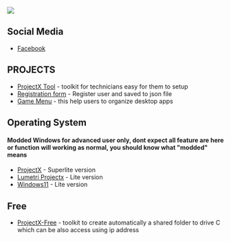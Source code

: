 ![](https://komarev.com/ghpvc/?username=unrealisticfaces)

## Social Media

- [ Facebook ](https://wwww.facebook.com/kthdavidx)
  
## PROJECTS

- [ProjectX Tool](https://www.buymeacoffee.com/unrealisticfaces/diskless-tools) - toolkit for technicians easy for them to setup 
- [Registration form](https://github.com/unrealisticfacess/GYM) - Register user and saved to json file
- [Game Menu](https://www.facebook.com/kthdavidx/posts/pfbid02RsvfnYiSidJTzND2rdmYJbAVrDBFPN5TqMzJXLwLznpptRVzpH3A5MFDHWCX5K4bl) - this help users to organize desktop apps
  
## Operating System

#### Modded Windows for advanced user only, dont expect all feature are here or function will working as normal, you should know what "modded" means

- [ProjectX](https://www.mediafire.com/file/8ovyviaasfhupoz/LUMETRI_PROJECT.rar/file) -  Superlite version
- [Lumetri Projectx](https://www.mediafire.com/file/8ovyviaasfhupoz/LUMETRI_PROJECT.rar/file) -  Lite version
- [Windows11](https://drive.google.com/file/d/1cWaIpfdtOt9tJUfHCWa9FehfmXcGMdED/view?usp=sharing) - Lite version

## Free
 - [ProjectX-Free](https://github.com/unrealisticfacess/ProjectX-Free) - toolkit to create automatically a shared folder to drive C which can be also access using ip address
